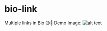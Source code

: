 # bio-link

Multiple links in Bio 😉
ِDemo Image:
![alt text](https://github.com/cafedx/bio-link/cafedx_bio_link_demo.jpeg "Bio-link Demo")
